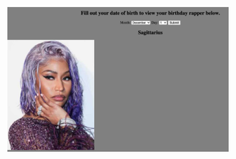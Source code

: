 ![alt text](https://raw.githubusercontent.com/Onebestever/Onebestever/main/images/Screen%20Shot%202021-09-15%20at%206.48.36%20AM.png)
